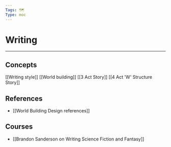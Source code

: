 ```yaml
---
Tags: 🗺️
Type: moc
---
```


# Writing
---

## Concepts
[[Writing style]]
[[World building]]
[[3 Act Story]]
[[4 Act 'W' Structure Story]]


## References
- [[World Building Design references]]


## Courses
- [[Brandon Sanderson on Writing Science Fiction and Fantasy]]